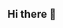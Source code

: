 ## Hi there 👋

<!--
**sandrineabreu/SandrineAbreu** is a ✨ _special_ ✨ repository because its `README.md` (this file) appears on your GitHub profile.

Here are some ideas to get you started:

- 🔭 Atualmente, estou trabalhando em projetos acadêmicos de Programação Orientada a Objetos.  
- 🌱 Estou aprendendo Java, princípios de POO e boas práticas de desenvolvimento.  
- 👯 Quero colaborar em projetos e desafios de programação.  
- 🤔 Preciso de ajuda com padrões de projeto e arquitetura de software.  
- 💬 Pergunte-me sobre Java, classes, objetos e encapsulamento.  
- 📫 Como me contatar: [Seu e-mail ou LinkedIn]  
- 😄 Pronomes: [Seus pronomes]  
- ⚡ Curiosidade: Aprendi a programar porque queria criar meus próprios jogos! 🎮  
